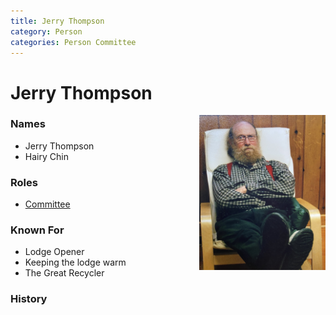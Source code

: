 ```yaml
---
title: Jerry Thompson
category: Person
categories: Person Committee
---
```

# Jerry Thompson
<img src="img/2014%20Jerry%20Thompson.jpeg" style="width: 40%;" align="right">

### Names

- Jerry Thompson
- Hairy Chin

### Roles

- [Committee](Committee)

### Known For

- Lodge Opener
- Keeping the lodge warm
- The Great Recycler

### History


